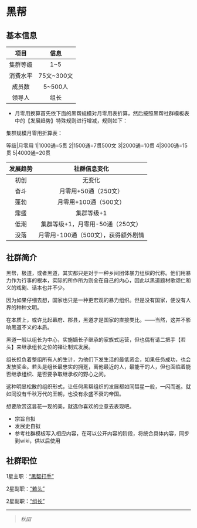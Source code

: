 # 黑帮

## 基本信息

项目|信息
:--:|:--:
集群等级|1~5
消费水平|75文~300文
成员数|5~500人
领导人|组长

* 月零用换算首先依下面的黑帮规模对月零用表折算，然后按照黑帮社群模板表中的【发展趋势】特殊规则进行增减，规则如下：

集群规模月零用折算表：

等级|月零用
1|1000通=5贯
2|1500通=7贯500文
3|2000通=10贯
4|3000通=15贯
5|4000通=20贯

发展趋势|社群信息变化
:--:|:--:
初创|无变化
奋斗|月零用+50通（250文）
蓬勃|月零用+100通（500文）
鼎盛|集群等级+1
低潮|集群等级+1，月零用-50通（250文）
没落|月零用-100通（500文），获得额外剧情

## 社群简介

黑帮，极道，或者黑道，其实都只是对于一种乡间团体暴力组织的代称。他们用暴力作为行事的根本，实际的所作所为则全在自己的内心，因此以黑道题材歌颂仁和义的戏剧、话本也并不少。

因为如果仔细去想，国家也只是一种更宏观的暴力组织。但是没有国家，便没有人界的种种文明。

在本质上，或许比起幕府、郡县，黑道才是国家的直接类比。——当然，这并不影响黑道不义的本质。

黑道一般以组长为中心，实施嫡长子继承的家族式运营，但也偶有请二把手【若头】来继承组长之位的禅让制式发展。

组长担负着整组所有人的生计，为他们下发生活的最低资金，如果任务成功，也会发放奖金。若头是组长最忠实的拥趸，离他最近的人，最能干的人，但也面临着能否继承组织、是否要争取继承权的野心之问。

这种明显松散的组织形式，让任何黑帮组织的发展都如同彗星一般，一闪而逝。就如同没有千秋万代的王朝，也没有永盛不衰的帝国。

想要欣赏这昙花一现的美，就选你喜欢的立意去表现吧。

* 宗旨自拟
* 发展史自拟
* 参考社群模板写入相应内容，在可以公开内容的阶段，将统合具体内容，同步到wiki，供以后使用

## 社群职位

1星主职：<a href="../gokudo/kobun.md" target="_blank">“黑帮打手”</a>

2星副职：<a href="../gokudo/wakasira.md" target="_blank">“若头”</a>

2星副职：<a href="../gokudo/oyabun.md" target="_blank">“组长”</a>

---

> *秋田*
